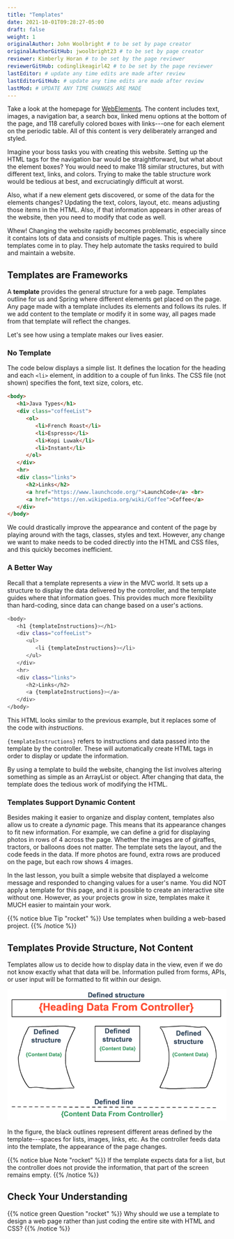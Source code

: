 ```yaml
---
title: "Templates"
date: 2021-10-01T09:28:27-05:00
draft: false
weight: 1
originalAuthor: John Woolbright # to be set by page creator
originalAuthorGitHub: jwoolbright23 # to be set by page creator
reviewer: Kimberly Horan # to be set by the page reviewer
reviewerGitHub: codinglikeagirl42 # to be set by the page reviewer
lastEditor: # update any time edits are made after review
lastEditorGitHub: # update any time edits are made after review
lastMod: # UPDATE ANY TIME CHANGES ARE MADE
---
```


Take a look at the homepage for [WebElements](https://www.webelements.com/).
The content includes text, images, a navigation bar, a search box, linked menu
options at the bottom of the page, and 118 carefully colored boxes with
links---one for each element on the periodic table. All of this content is
very deliberately arranged and styled.

Imagine your boss tasks you with creating this website. Setting up the
HTML tags for the navigation bar would be straightforward, but what about the
element boxes? You would need to make 118 similar structures, but with
different text, links, and colors. Trying to make the table structure work
would be tedious at best, and excruciatingly difficult at worst.

Also, what if a new element gets discovered, or some of the data for the
elements changes? Updating the text, colors, layout, etc. means adjusting those
items in the HTML. Also, if that information appears in other areas of the
website, then you need to modify that code as well.

Whew! Changing the website rapidly becomes problematic, especially since it
contains lots of data and consists of multiple pages. This is where templates
come in to play. They help automate the tasks required to build and maintain a
website.

## Templates are Frameworks

A **template** provides the general structure for a web page. Templates outline
for us and Spring where different elements get placed on the page. Any page
made with a template includes its elements and follows its rules. If we add
content to the template or modify it in some way, all pages made from that
template will reflect the changes.

Let's see how using a template makes our lives easier.

### No Template

The code below displays a simple list. It defines the location for the heading
and each `<li>` element, in addition to a couple of fun links. The CSS file
(not shown) specifies the font, text size, colors, etc.

```html
<body>
   <h1>Java Types</h1>
   <div class="coffeeList">
      <ol>
         <li>French Roast</li>
         <li>Espresso</li>
         <li>Kopi Luwak</li>
         <li>Instant</li>
      </ol>
   </div>
   <hr>
   <div class="links">
      <h2>Links</h2>
      <a href="https://www.launchcode.org/">LaunchCode</a> <br>
      <a href="https://en.wikipedia.org/wiki/Coffee">Coffee</a>
   </div>
</body>
```

We could drastically improve the appearance and content of the page by playing
around with the tags, classes, styles and text. However, any change we want to
make needs to be coded directly into the HTML and CSS files, and this quickly
becomes inefficient.

### A Better Way

Recall that a template represents a *view* in the MVC world. It sets up a
structure to display the data delivered by the controller, and the template
guides where that information goes. This provides much more flexibility than
hard-coding, since data can change based on a user's actions.

```bash
<body>
   <h1 {templateInstructions}></h1>
   <div class="coffeeList">
      <ul>
         <li {templateInstructions}></li>
      </ul>
   </div>
   <hr>
   <div class="links">
      <h2>Links</h2>
      <a {templateInstructions}></a>
   </div>
</body>
```

This HTML looks similar to the previous example, but it replaces some of the
code with *instructions*.

``{templateInstructions}`` refers to instructions and data passed into the
template by the controller. These will automatically create HTML tags in order
to display or update the information.

By using a template to build the website, changing the list involves altering
something as simple as an ArrayList or object. After changing that data, the
template does the tedious work of modifying the HTML.

### Templates Support Dynamic Content

Besides making it easier to organize and display content, templates also allow
us to create a *dynamic* page. This means that its appearance changes to fit
new information. For example, we can define a grid for displaying photos in
rows of 4 across the page. Whether the images are of giraffes, tractors, or
balloons does not matter. The template sets the layout, and the code feeds in
the data. If more photos are found, extra rows are produced on the page, but
each row shows 4 images.

In the last lesson, you built a simple website that displayed a welcome message
and responded to changing values for a user's name. You did NOT apply a
template for this page, and it is possible to create an interactive site
without one. However, as your projects grow in size, templates make it MUCH
easier to maintain your work.

{{% notice blue Tip "rocket" %}}
Use templates when building a web-based project.
{{% /notice %}}

## Templates Provide Structure, Not Content

Templates allow us to decide how to display data in the view, even if we do
not know exactly what that data will be. Information pulled from forms,
APIs, or user input will be formatted to fit within our design.

![Templates define where data gets displayed on a webpage.](pictures/ThymeleafTemplateDiagram.png?classes=border)

In the figure, the black outlines represent different areas defined by the
template---spaces for lists, images, links, etc. As the controller feeds data
into the template, the appearance of the page changes.

{{% notice blue Note "rocket" %}}
If the template expects data for a list, but the controller does not provide
   the information, that part of the screen remains empty.
{{% /notice %}}

## Check Your Understanding

{{% notice green Question "rocket" %}}
Why should we use a template to design a web page rather than just coding
   the entire site with HTML and CSS?
{{% /notice %}}